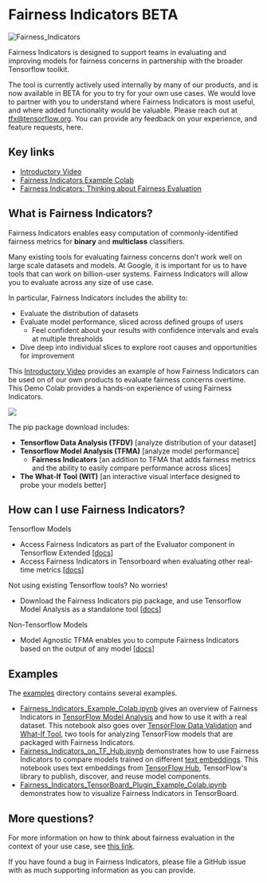 # Fairness Indicators BETA 

![Fairness_Indicators](https://raw.githubusercontent.com/tensorflow/fairness-indicators/master/fairness_indicators/images/fairnessIndicators.png)

Fairness Indicators is designed to support teams in evaluating and improving models for fairness concerns in partnership with the broader Tensorflow toolkit.  

The tool is currently actively used internally by many of our products, and is now available in BETA for you to try for your own use cases. We would love to partner with you to understand where Fairness Indicators is most useful, and where added functionality would be valuable. Please reach out at tfx@tensorflow.org. You can provide any feedback on your experience, and feature requests, here. 

## Key links
* [Introductory Video](https://www.youtube.com/watch?v=pHT-ImFXPQo)
* [Fairness Indicators Example Colab](https://github.com/tensorflow/fairness-indicators/blob/master/examples/Fairness_Indicators_Example_Colab.ipynb)
* [Fairness Indicators: Thinking about Fairness Evaluation](https://github.com/tensorflow/fairness-indicators/blob/master/documentation/guidance.md)

## What is Fairness Indicators? 
Fairness Indicators enables easy computation of commonly-identified fairness metrics for **binary** and **multiclass** classifiers. 

Many existing tools for evaluating fairness concerns don’t work well on large scale datasets and models. At Google, it is important for us to have tools that can work on billion-user systems. Fairness Indicators will allow you to evaluate across any size of use case. 

In particular, Fairness Indicators includes the ability to:

* Evaluate the distribution of datasets
* Evaluate model performance, sliced across defined groups of users
  * Feel confident about your results with confidence intervals and evals at multiple thresholds
* Dive deep into individual slices to explore root causes and opportunities for improvement

This [Introductory Video](https://www.youtube.com/watch?v=pHT-ImFXPQo) provides an example of how Fairness Indicators can be used on of our own products to evaluate fairness concerns overtime. This Demo Colab provides a hands-on experience of using Fairness Indicators.

[![](http://img.youtube.com/vi/pHT-ImFXPQo/0.jpg)](http://www.youtube.com/watch?v=pHT-ImFXPQo "")

The pip package download includes:

* **Tensorflow Data Analysis (TFDV)** \[analyze distribution of your dataset]
* **Tensorflow Model Analysis (TFMA)** \[analyze model performance]
  * **Fairness Indicators** \[an addition to TFMA that adds fairness metrics and the ability to easily compare performance across slices]
* **The What-If Tool (WIT)** \[an interactive visual interface designed to probe your models better]

## How can I use Fairness Indicators?
Tensorflow Models

* Access Fairness Indicators as part of the Evaluator component in Tensorflow Extended \[[docs](https://www.tensorflow.org/tfx/guide/evaluator)]
* Access Fairness Indicators in Tensorboard when evaluating other real-time metrics \[[docs](https://github.com/tensorflow/tensorboard/blob/master/docs/fairness-indicators.md)]

Not using existing Tensorflow tools? No worries!

* Download the Fairness Indicators pip package, and use Tensorflow Model Analysis as a standalone tool \[[docs](https://www.tensorflow.org/tfx/guide/fairness_indicators)]

Non-Tensorflow Models

* Model Agnostic TFMA enables you to compute Fairness Indicators based on the output of any model \[[docs](https://www.tensorflow.org/tfx/guide/fairness_indicators)]

## Examples

The [examples](https://github.com/tensorflow/fairness-indicators/tree/master/examples) directory contains several examples.

* [Fairness_Indicators_Example_Colab.ipynb](https://github.com/tensorflow/fairness-indicators/blob/master/examples/Fairness_Indicators_Example_Colab.ipynb) gives an overview of Fairness Indicators in [TensorFlow Model Analysis](https://www.tensorflow.org/tfx/guide/tfma) and how to use it with a real dataset. This notebook also goes over [TensorFlow Data Validation](https://www.tensorflow.org/tfx/data_validation/get_started) and [What-If Tool](https://pair-code.github.io/what-if-tool/), two tools for analyzing TensorFlow models that are packaged with Fairness Indicators.
* [Fairness_Indicators_on_TF_Hub.ipynb](https://github.com/tensorflow/fairness-indicators/blob/master/examples/Fairness_Indicators_on_TF_Hub_Text_Embeddings.ipynb) demonstrates how to use Fairness Indicators to compare models trained on different [text embeddings](https://en.wikipedia.org/wiki/Word_embedding). This notebook uses text embeddings from [TensorFlow Hub](https://www.tensorflow.org/hub), TensorFlow's library to publish, discover, and reuse model components.
* [Fairness_Indicators_TensorBoard_Plugin_Example_Colab.ipynb](https://github.com/tensorflow/fairness-indicators/blob/master/examples/Fairness_Indicators_TensorBoard_Plugin_Example_Colab.ipynb)
demonstrates how to visualize Fairness Indicators in TensorBoard.

## More questions?
For more information on how to think about fairness evaluation in the context of your use case, see [this link](https://github.com/tensorflow/fairness-indicators/blob/master/documentation/guidance.md).

If you have found a bug in Fairness Indicators, please file a GitHub issue with as much supporting information as you can provide. 
